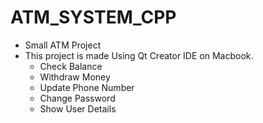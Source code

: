 # ATM_SYSTEM_CPP
* Small ATM Project
 * This project is made Using Qt Creator IDE on Macbook.
    - Check Balance
    - Withdraw Money
    - Update Phone Number
    - Change Password
    - Show User Details
